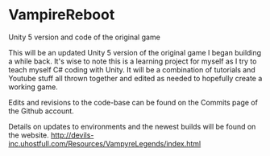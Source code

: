 # VampireReboot
Unity 5 version and code of the original game

This will be an updated Unity 5 version of the original game I began building a while back.
It's wise to note this is a learning project for myself as I try to teach myself C# coding with Unity.
It will be a combination of tutorials and Youtube stuff all thrown together and edited as needed to hopefully create a working game.

Edits and revisions to the code-base can be found on the Commits page of the Github account.

Details on updates to environments and the newest builds will be found on the website. 
http://devils-inc.uhostfull.com/Resources/VampyreLegends/index.html

